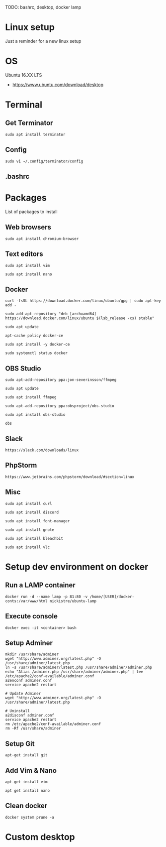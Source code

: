TODO: bashrc, desktop, docker lamp

# Linux setup
Just a reminder for a new linux setup


# OS
Ubuntu 16.XX LTS
 - https://www.ubuntu.com/download/desktop
 
 
# Terminal
## Get Terminator
````
sudo apt install terminator
````

## Config
````
sudo vi ~/.config/terminator/config
````

## .bashrc


# Packages
List of packages to install

## Web browsers
````
sudo apt install chromium-browser
````

## Text editors
````
sudo apt install vim

sudo apt install nano
````

## Docker
````
curl -fsSL https://download.docker.com/linux/ubuntu/gpg | sudo apt-key add -

sudo add-apt-repository "deb [arch=amd64] https://download.docker.com/linux/ubuntu $(lsb_release -cs) stable"

sudo apt update

apt-cache policy docker-ce

sudo apt install -y docker-ce

sudo systemctl status docker
````

## OBS Studio
````
sudo apt-add-repository ppa:jon-severinsson/ffmpeg

sudo apt update

sudo apt install ffmpeg

sudo apt-add-repository ppa:obsproject/obs-studio

sudo apt install obs-studio

obs
````

## Slack
````
https://slack.com/downloads/linux
````

## PhpStorm
````
https://www.jetbrains.com/phpstorm/download/#section=linux
````

## Misc
````
sudo apt install curl

sudo apt install discord

sudo apt install font-manager

sudo apt install gnote

sudo apt install bleachbit

sudo apt install vlc
````


# Setup dev environment on docker
## Run a LAMP container
````
docker run -d --name lamp -p 81:80 -v /home/[USER]/docker-conts:/var/www/html nickistre/ubuntu-lamp
````

## Execute console
````
docker exec -it <container> bash
````

## Setup Adminer
````
mkdir /usr/share/adminer
wget "http://www.adminer.org/latest.php" -O /usr/share/adminer/latest.php
ln -s /usr/share/adminer/latest.php /usr/share/adminer/adminer.php
echo "Alias /adminer.php /usr/share/adminer/adminer.php" | tee /etc/apache2/conf-available/adminer.conf
a2enconf adminer.conf
service apache2 restart

# Update Adminer
wget "http://www.adminer.org/latest.php" -O /usr/share/adminer/latest.php

# Uninstall
a2disconf adminer.conf
service apache2 restart
rm /etc/apache2/conf-available/adminer.conf
rm -Rf /usr/share/adminer
````

## Setup Git
````
apt-get install git
````

## Add Vim & Nano
````
apt-get install vim

apt get install nano
````

## Clean docker
````
docker system prune -a
````


# Custom desktop
